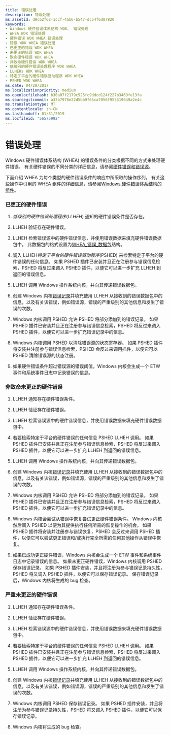 ```yaml
---
title: 错误处理
description: 错误处理
ms.assetid: d9cb2f62-1ccf-4ab6-b547-dc54f6d07820
keywords:
- Windows 硬件错误体系结构 WDK、 错误处理
- WHEA WDK 错误处理
- 硬件错误 WDK WHEA 错误处理
- 错误 WDK WHEA 错误处理
- 已更正的错误 WDK WHEA
- 未更正的错误 WDK WHEA
- 致命硬件错误 WDK WHEA
- 非致命硬件错误 WDK WHEA
- 低级别的硬件错误处理程序 WDK WHEA
- LLHEHs WDK WHEA
- 特定于平台的硬件错误驱动程序 WDK WHEA
- PSHED WDK WHEA
ms.date: 04/20/2017
ms.localizationpriority: medium
ms.openlocfilehash: b30a07f2179c525fc9ddcd124f227b3463fe13fa
ms.sourcegitcommit: a33b7978e22d5bb9f65ca7056f955319049a2e4c
ms.translationtype: MT
ms.contentlocale: zh-CN
ms.lasthandoff: 01/31/2019
ms.locfileid: "56575992"
---
```

# <a name="error-processing"></a>错误处理


Windows 硬件错误体系结构 (WHEA) 的错误条件的分类根据不同的方式来处理硬件错误。 有关硬件错误的不同分类的详细信息，请参阅[硬件错误和错误源](hardware-errors-and-error-sources.md)。

下面介绍 WHEA 为每个类型的硬件错误条件的响应中所采取的操作序列。 有关这些操作中引用的 WHEA 组件的详细信息，请参阅[Windows 硬件错误体系结构的组件](components-of-the-windows-hardware-error-architecture.md)。

### <a name="corrected-hardware-error"></a>**已更正的硬件错误**

1.  *低级别的硬件错误处理程序*(*LLHEH*) 通知的硬件错误条件是否存在。

2.  LLHEH 验证存在硬件错误。

3.  LLHEH 检索错误源中的硬件错误信息，并使用错误数据来填充硬件错误数据包中。 此数据包的格式设置为[WHEA\_错误\_数据包](https://msdn.microsoft.com/library/windows/hardware/ff560465)结构。

4.  调入 LLHEH*特定于平台的硬件错误驱动程序*(PSHED) 来检索特定于平台的硬件错误的任何信息。 如果 PSHED 插件已安装并且正在注册参与错误信息检索，PSHED 将反过来调入 PSHED 插件，以便它可以进一步扩充 LLHEH 到返回的错误信息。

5.  LLHEH 调用 Windows 操作系统内核，并向其传递错误数据包。

6.  创建 Windows 内核[错误记录](error-records.md)并填充使用 LLHEH 从接收到的错误数据包中的信息，以及有关该错误，例如错误源，错误的严重级别的其他信息和发生了错误的次数。

7.  Windows 内核调用 PSHED 允许 PSHED 将部分添加到的错误记录。 如果 PSHED 插件已安装并且正在注册参与错误信息检索，PSHED 将反过来调入 PSHED 插件，以便它可以进一步扩充错误记录中的信息。

8.  Windows 内核调用 PSHED 以清除错误源的状态寄存器。 如果 PSHED 插件将安装并注册参与错误信息检索，PSHED 会反过来调用插件，以便它可以 PSHED 清除错误源的状态注册。

9.  如果硬件错误条件超过错误源的错误阈值，Windows 内核会生成一个 ETW 事件和系统事件日志中记录错误的信息。

### <a name="nonfatal-uncorrected-hardware-error"></a>**非致命未更正的硬件错误**

1.  LLHEH 通知存在硬件错误条件。

2.  LLHEH 验证存在硬件错误。

3.  LLHEH 检索错误源中的硬件错误信息，并使用错误数据来填充硬件错误数据包中。

4.  若要检索特定于平台的硬件错误的任何信息 PSHED LLHEH 调用。 如果 PSHED 插件已安装并且正在注册参与错误信息检索，PSHED 将反过来调入 PSHED 插件，以便它可以进一步扩充 LLHEH 到返回的错误信息。

5.  LLHEH 调用 Windows 操作系统内核，并向其传递错误数据包。

6.  创建 Windows 内核[错误记录](error-records.md)并填充使用 LLHEH 从接收到的错误数据包中的信息，以及有关该错误，例如错误源，错误的严重级别的其他信息和发生了错误的次数。

7.  Windows 内核调用 PSHED 允许 PSHED 将部分添加到的错误记录。 如果 PSHED 插件已安装并且正在注册参与错误信息检索，PSHED 将反过来调入 PSHED 插件，以便它可以进一步扩充错误记录中的信息。

8.  Windows 内核会尝试从错误中恢复尝试更正硬件错误条件。 Windows 内核然后调入 PSHED 以便为其提供执行任何所需的恢复操作的机会。 如果 PSHED 插件将安装并注册参与错误恢复，PSHED 会反过来调用 PSHED 插件，以便它可以尝试更正错误和/或执行完全所需的任何其他操作从错误中恢复。

9.  如果已成功更正硬件错误，Windows 内核会生成一个 ETW 事件和系统事件日志中记录错误的信息。 如果未更正硬件错误，Windows 内核调用 PSHED 保存错误记录。 如果 PSHED 插件安装，并且将注册为参与错误记录持久性，PSHED 将又调入 PSHED 插件，以便它可以保存错误记录。 保存错误记录后，Windows 内核将生成的 bug 检查。

### <a name="fatal-uncorrected-hardware-error"></a>**严重未更正的硬件错误**

1.  LLHEH 通知存在硬件错误条件。

2.  LLHEH 验证存在硬件错误。

3.  LLHEH 检索错误源中的硬件错误信息，并使用错误数据来填充硬件错误数据包中。

4.  若要检索特定于平台的硬件错误的任何信息 PSHED LLHEH 调用。 如果 PSHED 插件已安装并且正在注册参与错误信息检索，PSHED 将反过来调入 PSHED 插件，以便它可以进一步扩充 LLHEH 到返回的错误信息。

5.  LLHEH 调用 Windows 操作系统内核，并向其传递错误数据包。

6.  创建 Windows 内核[错误记录](error-records.md)并填充使用 LLHEH 从接收到的错误数据包中的信息，以及有关该错误，例如错误源，错误的严重级别的其他信息和发生了错误的次数。

7.  Windows 内核调用 PSHED 保存错误记录。 如果 PSHED 插件安装，并且将注册为参与错误记录持久性，PSHED 将又调入 PSHED 插件，以便它可以保存错误记录。

8.  Windows 内核将生成的 bug 检查。

 

 




